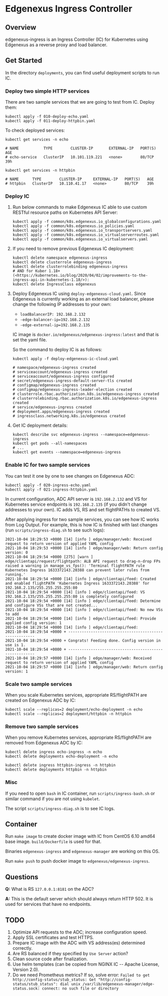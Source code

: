 Edgenexus Ingress Controller
============================

Overview
--------

edgenexus-ingress is an Ingress Controller (IC) for Kubernetes using Edgenexus
as a reverse proxy and load balancer.

Get Started
-----------

In the directory `deployments`, you can find useful deployment scripts to run
IC.

### Deploy two simple HTTP services ###

There are two sample services that we are going to test from IC. Deploy them:

    kubectl apply -f 010-deploy-echo.yaml
    kubectl apply -f 011-deploy-httpbin.yaml

To check deployed services:

    kubectl get services -n echo

    # NAME           TYPE        CLUSTER-IP       EXTERNAL-IP   PORT(S)   AGE
    # echo-service   ClusterIP   10.101.119.221   <none>        80/TCP    39h

    kubectl get services -n httpbin

    # NAME      TYPE        CLUSTER-IP     EXTERNAL-IP   PORT(S)   AGE
    # httpbin   ClusterIP   10.110.41.17   <none>        80/TCP    39h

### Deploy IC ###

1. Run below commands to make Edgenexus IC able to use custom RESTful resource
paths on Kubernetes API Server:

       kubectl apply -f common/k8s.edgenexus.io_globalconfigurations.yaml
       kubectl apply -f common/k8s.edgenexus.io_policies.yaml
       kubectl apply -f common/k8s.edgenexus.io_transportservers.yaml
       kubectl apply -f common/k8s.edgenexus.io_virtualserverroutes.yaml
       kubectl apply -f common/k8s.edgenexus.io_virtualservers.yaml

2. If you need to remove previous Edgenexus IC deployment:

       kubectl delete namespace edgenexus-ingress
       kubectl delete clusterrole edgenexus-ingress
       kubectl delete clusterrolebinding edgenexus-ingress
       # AND for Kuber 1.18+ (<https://kubernetes.io/blog/2020/04/02/improvements-to-the-ingress-api-in-kubernetes-1.18/>):
       kubectl delete IngressClass edgenexus

3. Deploy Edgenexus IC using `deploy-edgenexus-cloud.yaml`. Since Edgenexus
is currently working as an external load balancer, please change the following
IP addresses to your own:

   - `loadBalancerIP: 192.168.2.132`
   - `-edge-balancer-ip=192.168.2.132`
   - `-edge-external-ip=192.168.2.135`

   IC image is `docker.io/edgenexus/edgenexus-ingress:latest` and that is set
the yaml file.

   So the command to deploy IC is as follows:

       kubectl apply -f deploy-edgenexus-ic-cloud.yaml

       # namespace/edgenexus-ingress created
       # serviceaccount/edgenexus-ingress created
       # serviceaccount/edgenexus-ingress configured
       # secret/edgenexus-ingress-default-server-tls created
       # configmap/edgenexus-ingress created
       # configmap/edgenexus-ingress-leader-election created
       # clusterrole.rbac.authorization.k8s.io/edgenexus-ingress created
       # clusterrolebinding.rbac.authorization.k8s.io/edgenexus-ingress created
       # service/edgenexus-ingress created
       # deployment.apps/edgenexus-ingress created
       # ingressclass.networking.k8s.io/edgenexus created

4. Get IC deployment details:

       kubectl describe svc edgenexus-ingress --namespace=edgenexus-ingress
       kubectl get pods --all-namespaces
       # ...
       kubectl get events --namespace=edgenexus-ingress

### Enable IC for two sample services ###

You can test it one by one to see changes on Edgenexus ADC:

    kubectl apply -f 020-ingress-echo.yaml
    kubectl apply -f 021-ingress-httpbin.yaml

In current configuration, ADC API server is `192.168.2.132` and VS
for Kubernetes service endpoints is `192.168.2.135` (if you didn't change
addresses to your own). IC adds VS, RS and set flightPATHs to created VS.

After applying ingress for two sample services, you can see how IC works from
Log Output. For example, this is how IC is finished with last changes (run
`scripts/ingress-diag.sh` to see such logs):

```
2021-10-04 18:29:53 +0000 [14] [info ] edge/manager/web: Received request to return version of applied YAML config
2021-10-04 18:29:53 +0000 [14] [info ] edge/manager/web: Return config version: 0
2021-10-04 18:29:54 +0000 [275] [warn ] edge/clientapi/request/flightpath: ALB API request to drag-n-drop FPs raised a warning in manage_vs_fps(): 'Terminal flightPATH rule Kubernetes Ingress 1633372143.20388 can prevent later rules from running.'
2021-10-04 18:29:54 +0000 [14] [info ] edge/clientapi/feed: Created and enabled flightPATH 'Kubernetes Ingress 1633372143.20388' for 192.168.2.135/255.255.255.255:80
2021-10-04 18:29:54 +0000 [14] [info ] edge/clientapi/feed: VS 192.168.2.135/255.255.255.255:80 is completely configured
2021-10-04 18:29:54 +0000 [14] [info ] edge/clientapi/feed: Determine and configure VSs that are not created...
2021-10-04 18:29:54 +0000 [14] [info ] edge/clientapi/feed: No new VSs to add
2021-10-04 18:29:54 +0000 [14] [info ] edge/clientapi/feed: Provide applied config version: 1
2021-10-04 18:29:54 +0000 [14] [info ] edge/clientapi/feed: 
2021-10-04 18:29:54 +0000 + -------------------------------------------------------
2021-10-04 18:29:54 +0000 + Congrats! Feeding done. Config version in use is 1.
2021-10-04 18:29:54 +0000 + -------------------------------------------------------
2021-10-04 18:29:57 +0000 [14] [info ] edge/manager/web: Received request to return version of applied YAML config
2021-10-04 18:29:57 +0000 [14] [info ] edge/manager/web: Return config version: 1
```

### Scale two sample services ###

When you scale Kubernetes services, appropriate RS/flightPATH are created on
Edgenexus ADC by IC:

    kubectl scale --replicas=2 deployment/echo-deployment -n echo
    kubectl scale --replicas=2 deployment/httpbin -n httpbin

### Remove two sample services ###

When you remove Kubernetes services, appropriate RS/flightPATH are removed
from Edgenexus ADC by IC:

    kubectl delete ingress echo-ingress -n echo
    kubectl delete deployments echo-deployment -n echo

    kubectl delete ingress httpbin-ingress -n httpbin
    kubectl delete deployments httpbin -n httpbin

### Misc ###

If you need to open `bash` in IC container, run `scripts/ingress-bash.sh` or
similar command if you are not using `kubelet`.

The script `scripts/ingress-diag.sh` is to see IC logs.

Container
---------

Run `make image` to create docker image with IC from CentOS 6.10 amd64 base
image. `build/Dockerfile` is used for that.

Binaries `edgenexus-ingress` and `edgenexus-manager` are working on this OS.

Run `make push` to push docker image to `edgenexus/edgenexus-ingress`.

Questions
---------

**Q:** What is RS `127.0.0.1:8181` on the ADC?

**A:** This is the default server which should always return HTTP 502. It is
used for services that have no endpoints.

TODO
----

1. Optimize API requests to the ADC; increase configuration speed.
2. Apply SSL certificates and test HTTPS.
3. Prepare IC image with the ADC with VS address(es) determined correctly.
4. Are RS balanced if they specified by `Use Server` action?
5. Clean source code after finalization.
6. Use helm templates (can be copied from NGINX IC -- Apache License,
Version 2.0).
7. Do we need Prometheus metrics? If so, solve error: `Failed to get
http://config-status/stub_status: Get "http://config-status/stub_status": dial
unix /var/lib/edgenexus-manager/edge-status.sock: connect: no such file or
directory`
